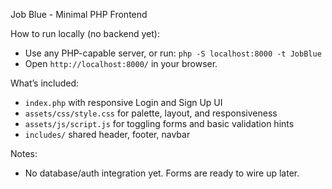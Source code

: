 Job Blue - Minimal PHP Frontend

How to run locally (no backend yet):
- Use any PHP-capable server, or run: `php -S localhost:8000 -t JobBlue`
- Open `http://localhost:8000/` in your browser.

What’s included:
- `index.php` with responsive Login and Sign Up UI
- `assets/css/style.css` for palette, layout, and responsiveness
- `assets/js/script.js` for toggling forms and basic validation hints
- `includes/` shared header, footer, navbar

Notes:
- No database/auth integration yet. Forms are ready to wire up later.


